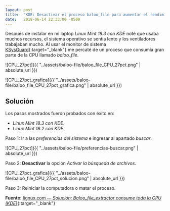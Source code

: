 ```yaml
---
layout: post
title:  "KDE: Desactivar el proceso baloo_file para aumentar el rendimiento"
date:   2018-06-14 22:33:00 -0500
---  
```


Después de instalar en mi laptop *Linux Mint 18.3 con KDE* noté que usaba muchos recursos, el sistema operativo se sentía lento y los ventiladores trabajaban mucho. Al usar el monitor de sistema [KSysGuard](https://www.kde.org/applications/system/ksysguard/){:target="_blank"} me percaté de un proceso que consumía gran parte de la CPU llamado *baloo_file*.


![CPU_27pct]({{ "../assets/baloo-file/baloo_file_CPU_27pct.png" | absolute_url }})

![CPU_27pct_grafica]({{ "../assets/baloo-file/baloo_file_CPU_27pct_grafica.png" | absolute_url }})

## Solución 

Los pasos mostrados fueron probados con éxito en:

* *Linux Mint 18.3 con KDE*.
* *Linux Mint 18.2 con KDE*.

Paso 1: Ir a las *preferencias del sistema* e ingresar al apartado *buscar*.

![CPU_27pct]({{ "../assets/baloo-file/preferencias-buscar.png" | absolute_url }})

Paso 2: **Desactivar** la opción *Activar la búsqueda de archivos*.

![CPU_27pct_grafica]({{ "../assets/baloo-file/baloo_file_CPU_27pct_solucion.png" | absolute_url }})

Paso 3: Reiniciar la computadora o matar el proceso.

**Fuente:** [lignux.com &mdash; *Solución: Baloo_file_extractor consume toda la CPU (KDE)*](https://lignux.com/solucion-baloo_file_extractor-consume-toda-la-cpu-kde/){:target="_blank"}

